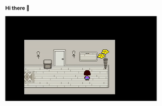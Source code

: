 ### Hi there 👋

![Despite everything it's still you](https://raw.githubusercontent.com/RomainKH/RomainKH/main/undertale.gif)